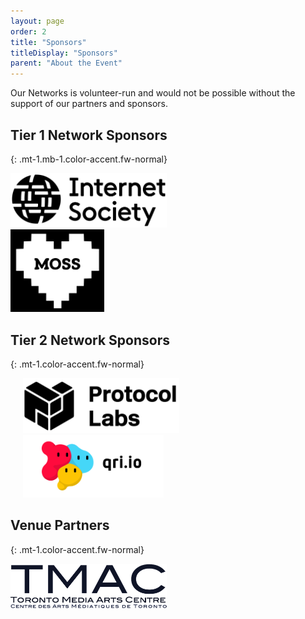 ```yaml
---
layout: page
order: 2
title: "Sponsors"
titleDisplay: "Sponsors"
parent: "About the Event"
---
```


Our Networks is volunteer-run and would not be possible without the support of our partners and sponsors.

## Tier 1 Network Sponsors
{: .mt-1.mb-1.color-accent.fw-normal}

<div class="flex flex-align-center">
  <div class="mr-2">
    <a href="https://www.internetsociety.org/" rel="noopener"><img src="/images/logos/internet-society-logo.svg" width="250" alt="Internet Society logo" /></a>
  </div>
  <div class="">
    <a href="https://www.mozilla.org/en-US/moss/" rel="noopener"><img src="/images/logos/moss-logo.svg" width="150" alt="Mozilla Open Source Support (MOSS) logo" /></a>
  </div>
</div>

## Tier 2 Network Sponsors
{: .mt-1.color-accent.fw-normal}

<div class="flex">
  <div class="mt-1">
    <a href="https://protocol.ai/" rel="noopener"><img style="margin-left: 20px" src="/images/logos/protocol-labs-logo.svg" width="250" alt="Protocol Labs logo" /></a>
  </div>
  <div class="mt-1">
    <a href="https://qri.io/" rel="noopener"><img style="margin-left: 20px" src="/images/logos/qri-io-logo.svg" width="225" alt="Qri logo" /></a>
  </div>
</div>

## Venue Partners
{: .mt-1.color-accent.fw-normal}

<div class="flex">
  <div class="mt-1">
    <a href="https://www.tomediaarts.org/" rel="noopener"><img src="/images/logos/tmac-logo.png" width="250" alt="Toronto Media Arts Centre logo" /></a>
  </div>
</div>
